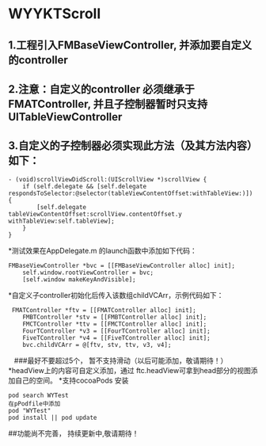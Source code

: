 # WYYKTScroll
## 1.工程引入FMBaseViewController, 并添加要自定义的controller
## 2.注意：自定义的controller 必须继承于FMATController, 并且子控制器暂时只支持UITableViewController
## 3.自定义的子控制器必须实现此方法（及其方法内容）如下：

````
- (void)scrollViewDidScroll:(UIScrollView *)scrollView {
    if (self.delegate && [self.delegate respondsToSelector:@selector(tableViewContentOffset:withTableView:)]) {
        [self.delegate tableViewContentOffset:scrollView.contentOffset.y withTableView:self.tableView];
    }
}
````
*测试效果在AppDelegate.m 的launch函数中添加如下代码：
````
FMBaseViewController *bvc = [[FMBaseViewController alloc] init];
    self.window.rootViewController = bvc;
    [self.window makeKeyAndVisible];
````
*自定义子controller初始化后传入该数组childVCArr，示例代码如下：
````
 FMATController *ftv = [[FMATController alloc] init];
    FMBTController *stv = [[FMBTController alloc] init];
    FMCTController *ttv = [[FMCTController alloc] init];
    FourTController *v3 = [[FourTController alloc] init];
    FiveTController *v4 = [[FiveTController alloc] init];
    bvc.childVCArr = @[ftv, stv, ttv, v3, v4];
````
    ###最好不要超过5个， 暂不支持滑动（以后可能添加，敬请期待！）
*headView上的内容可自定义添加，通过 ftc.headView可拿到head部分的视图添加自己的空间。
*支持cocoaPods 安装 
````
pod search WYTest
在pPodfile中添加
pod "WYTest"
pod install || pod update
````
##功能尚不完善， 持续更新中,敬请期待！
